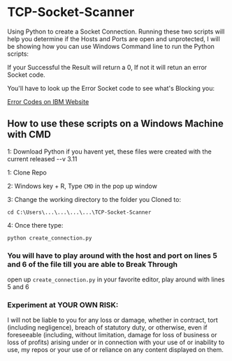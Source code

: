 # TCP-Socket-Scanner
Using Python to create a Socket Connection.
Running these two scripts will help you determine if the Hosts and Ports are open and unprotected, I will be showing how you can use Windows Command line to run the Python scripts:

If your Successful the Result will return a 0, 
If not it will retun an error Socket code. 

You'll have to look up the Error Socket code to see what's Blocking you:

[Error Codes on IBM Website](https://www.ibm.com/docs/en/db2/11.1?topic=message-tcpip-errors)

## How to use these scripts on a Windows Machine with CMD

1: Download Python if you havent yet, these files were created with the current released --v 3.11

1: Clone Repo

2: Windows key + R, Type `CMD` in the pop up window

3: Change the working directory to the folder you Cloned to:

`cd C:\Users\...\...\...\...\TCP-Socket-Scanner`

4: Once there type:

`python create_connection.py`

### You will have to play around with the host and port on lines 5 and 6 of the file till you are able to Break Through
open up `create_connection.py` in your favorite editor, play around with lines 5 and 6

### Experiment at YOUR OWN RISK:
I will not be liable to you for any loss or damage, whether in contract, tort (including negligence), breach of statutory duty, or otherwise, even if foreseeable (including, without limitation, damage for loss of business or loss of profits) arising under or in connection with your use of or inability to use, my repos or your use of or reliance on any content displayed on them.
